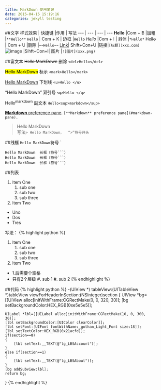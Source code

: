 ```yaml
---
title: MarkDown 使用笔记
date: 2015-04-15 15:19:16
categories: jekyll testing
---
```

>
>


##文字
样式效果  | 快捷键   |作用    |  写法
---      | ---       | --- | ---
**Hello**  |Com + B  |加粗  |`**Hello**`
`Hello` | Com + K  |   边框  |``Hello``
*Hello*  |Com + I | 斜体  |`*Hello*`
~~Hello~~ | Com + U  |删除  |`~~Hello~~`
[Link](http://sidechef.com)| Shift+Con+U |链接|`[标题](xxx.com)`
![image](https://sm3lir.cloudimage.io/s/width/34/https://www.gitbook.com/assets/images/logo/128.png?v=6.11.9) |Sihft+Con+I| 图片 |`![图片](xxx.png)`


>
>
>

##富文本
<del>Hello MarkDown</del>      删除  `<del>Hello</del>`

<mark>Hello MarkDown</mark>    标示 `<mark>Hello</mark>`

<u>Hello MarkDown</u>          下划线 `<u>Hello </u>`

<q>Hello MarkDown</q>          双引号 `<q>Hello </q>`

Hello<sup>markdown</sup>       副文本 `Hello<sup>markdown</sup>`

[**Markdown** preference pane](#markdown-pane).  `[**Markdown** preference pane](#markdown-pane).`

> Hello MarkDown  
 写法`> Hello MarkDown，  “>”符号开头 `

>
>
>

##线框
`Hello MarkDowm`符号 `    

```
Hello MarkDown  长框（符号```）
Hello MarkDown  长框（符号```）
Hello MarkDown  长框（符号```）
```


>
>
>


##列表
1. Item One
   1. sub one
   2. sub two
   3. sub three
2. Item Two

* Uno
* Dos
* Tres

写法：
{% highlight python %}
1. Item One
   1. sub one
   2. sub two
   3. sub three
2. Item Two
 * 1.后需要个空格
 * 只有2个层级
   #. sub 1
   #. sub 2
{% endhighlight %}

>
>
>
##代码
{% highlight python %}
-(UIView *) tableView:(UITableView *)tableView viewForHeaderInSection:(NSInteger)section
{
    UIView *bg=[[UIView alloc]initWithFrame:CGRectMake(0, 0, 320, 30)];
    [bg setBackgroundColor:HEX_RGB(0xe5e5e5)];
    
    UILabel *lbl=[[UILabel alloc]initWithFrame:CGRectMake(10, 0, 300, 30)];
    [lbl setBackgroundColor:[UIColor clearColor]];
    [lbl setFont:[UIFont fontWithName:_gotham_Light_Font size:18]];
    [lbl setTextColor:HEX_RGB(0x21acfd)];
    if(section==0)
    {
        [lbl setText:__TEXT(@"lg_LBSAccount")];
    }
    else if(section==1)
    {
        [lbl setText:__TEXT(@"lg_LBSAbout")];
    }
    [bg addSubview:lbl];
    return bg;
}
{% endhighlight %}
>
>
>



